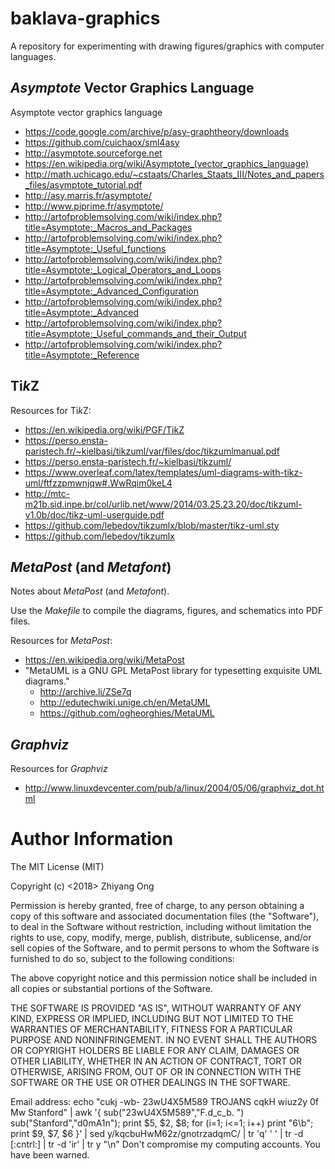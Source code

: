 # baklava-graphics
A repository for experimenting with drawing figures/graphics with computer languages.

##	*Asymptote* Vector Graphics Language


Asymptote vector graphics language
+ https://code.google.com/archive/p/asy-graphtheory/downloads
+ https://github.com/cuichaox/sml4asy
+ http://asymptote.sourceforge.net
+ https://en.wikipedia.org/wiki/Asymptote_(vector_graphics_language)
+ http://math.uchicago.edu/~cstaats/Charles_Staats_III/Notes_and_papers_files/asymptote_tutorial.pdf
+ http://asy.marris.fr/asymptote/
+ http://www.piprime.fr/asymptote/
+ http://artofproblemsolving.com/wiki/index.php?title=Asymptote:_Macros_and_Packages
+ http://artofproblemsolving.com/wiki/index.php?title=Asymptote:_Useful_functions
+ http://artofproblemsolving.com/wiki/index.php?title=Asymptote:_Logical_Operators_and_Loops
+ http://artofproblemsolving.com/wiki/index.php?title=Asymptote:_Advanced_Configuration
+ http://artofproblemsolving.com/wiki/index.php?title=Asymptote:_Advanced
+ http://artofproblemsolving.com/wiki/index.php?title=Asymptote:_Useful_commands_and_their_Output
+ http://artofproblemsolving.com/wiki/index.php?title=Asymptote:_Reference

















##	Ti*k*Z

Resources for Ti*k*Z:
+ https://en.wikipedia.org/wiki/PGF/TikZ
+ https://perso.ensta-paristech.fr/~kielbasi/tikzuml/var/files/doc/tikzumlmanual.pdf
+ https://perso.ensta-paristech.fr/~kielbasi/tikzuml/
+ https://www.overleaf.com/latex/templates/uml-diagrams-with-tikz-uml/ftfzzpmwnjqw#.WwRqim0keL4
+ http://mtc-m21b.sid.inpe.br/col/urlib.net/www/2014/03.25.23.20/doc/tikzuml-v1.0b/doc/tikz-uml-userguide.pdf
+ https://github.com/lebedov/tikzumlx/blob/master/tikz-uml.sty
+ https://github.com/lebedov/tikzumlx











## *MetaPost* (and *Metafont*)


Notes about *MetaPost* (and *Metafont*).


Use the *Makefile* to compile the diagrams, figures, and schematics into PDF
	files. 


Resources for *MetaPost*:
+ https://en.wikipedia.org/wiki/MetaPost
+ "MetaUML is a GNU GPL MetaPost library for typesetting exquisite UML diagrams."
	- http://archive.li/ZSe7q
	- http://edutechwiki.unige.ch/en/MetaUML
	- https://github.com/ogheorghies/MetaUML














##	*Graphviz*



Resources for *Graphviz*
+ http://www.linuxdevcenter.com/pub/a/linux/2004/05/06/graphviz_dot.html




























#	Author Information

The MIT License (MIT)

Copyright (c) <2018> Zhiyang Ong

Permission is hereby granted, free of charge, to any person obtaining a copy of this software and associated documentation files (the "Software"), to deal in the Software without restriction, including without limitation the rights to use, copy, modify, merge, publish, distribute, sublicense, and/or sell copies of the Software, and to permit persons to whom the Software is furnished to do so, subject to the following conditions:

The above copyright notice and this permission notice shall be included in all copies or substantial portions of the Software.

THE SOFTWARE IS PROVIDED "AS IS", WITHOUT WARRANTY OF ANY KIND, EXPRESS OR IMPLIED, INCLUDING BUT NOT LIMITED TO THE WARRANTIES OF MERCHANTABILITY, FITNESS FOR A PARTICULAR PURPOSE AND NONINFRINGEMENT. IN NO EVENT SHALL THE AUTHORS OR COPYRIGHT HOLDERS BE LIABLE FOR ANY CLAIM, DAMAGES OR OTHER LIABILITY, WHETHER IN AN ACTION OF CONTRACT, TORT OR OTHERWISE, ARISING FROM, OUT OF OR IN CONNECTION WITH THE SOFTWARE OR THE USE OR OTHER DEALINGS IN THE SOFTWARE.

Email address: echo "cukj -wb- 23wU4X5M589 TROJANS cqkH wiuz2y 0f Mw Stanford" | awk '{ sub("23wU4X5M589","F.d_c_b. ") sub("Stanford","d0mA1n"); print $5, $2, $8; for (i=1; i<=1; i++) print "6\b"; print $9, $7, $6 }' | sed y/kqcbuHwM62z/gnotrzadqmC/ | tr 'q' ' ' | tr -d [:cntrl:] | tr -d 'ir' | tr y "\n"		Don't compromise my computing accounts. You have been warned.


